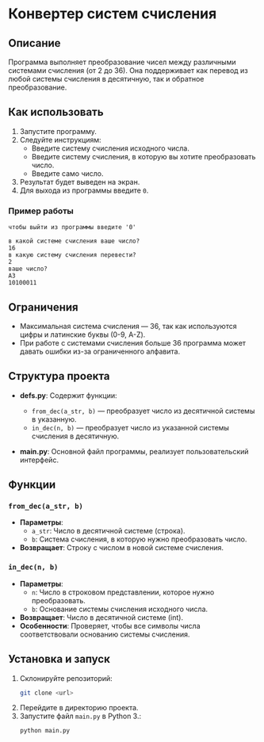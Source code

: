# Конвертер систем счисления

## Описание
Программа выполняет преобразование чисел между различными системами счисления (от 2 до 36). Она поддерживает как перевод из любой системы счисления в десятичную, так и обратное преобразование.

## Как использовать

1. Запустите программу.
2. Следуйте инструкциям:
   - Введите систему счисления исходного числа.
   - Введите систему счисления, в которую вы хотите преобразовать число.
   - Введите само число.
3. Результат будет выведен на экран.
4. Для выхода из программы введите `0`.

### Пример работы

```
чтобы выйти из программы введите '0'

в какой системе счисления ваше число?
16
в какую систему счисления перевести?
2
ваше число?
A3
10100011
```

## Ограничения
- Максимальная система счисления — 36, так как используются цифры и латинские буквы (0-9, A-Z).
- При работе с системами счисления больше 36 программа может давать ошибки из-за ограниченного алфавита.

## Структура проекта

- **defs.py**: Содержит функции:
  - `from_dec(a_str, b)` — преобразует число из десятичной системы в указанную.
  - `in_dec(n, b)` — преобразует число из указанной системы счисления в десятичную.

- **main.py**: Основной файл программы, реализует пользовательский интерфейс.

## Функции

### `from_dec(a_str, b)`

- **Параметры**:
  - `a_str`: Число в десятичной системе (строка).
  - `b`: Система счисления, в которую нужно преобразовать число.
- **Возвращает**: Строку с числом в новой системе счисления.

### `in_dec(n, b)`

- **Параметры**:
  - `n`: Число в строковом представлении, которое нужно преобразовать.
  - `b`: Основание системы счисления исходного числа.
- **Возвращает**: Число в десятичной системе (int).
- **Особенности**: Проверяет, чтобы все символы числа соответствовали основанию системы счисления.

## Установка и запуск

1. Склонируйте репозиторий:
   ```bash
   git clone <url>
   ```
2. Перейдите в директорию проекта.
3. Запустите файл `main.py` в Python 3.:
   ```bash
   python main.py
   ```
